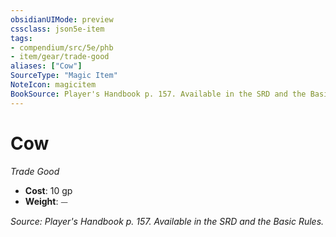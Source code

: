 ```yaml
---
obsidianUIMode: preview
cssclass: json5e-item
tags:
- compendium/src/5e/phb
- item/gear/trade-good
aliases: ["Cow"]
SourceType: "Magic Item"
NoteIcon: magicitem
BookSource: Player's Handbook p. 157. Available in the SRD and the Basic Rules.
---
```

# Cow
*Trade Good*  

- **Cost**: 10 gp
- **Weight**: ⏤

*Source: Player's Handbook p. 157. Available in the SRD and the Basic Rules.*